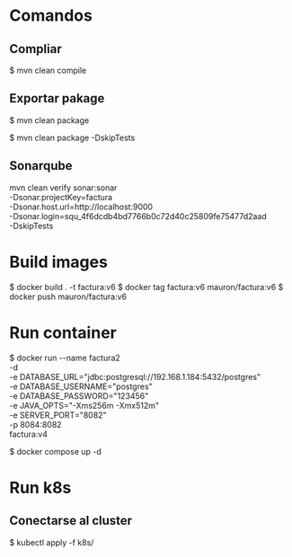# Comandos

## Compliar

$ mvn clean compile


## Exportar pakage

$ mvn clean package

$ mvn clean package -DskipTests

## Sonarqube


mvn clean verify sonar:sonar \
  -Dsonar.projectKey=factura \
  -Dsonar.host.url=http://localhost:9000 \
  -Dsonar.login=squ_4f6dcdb4bd7766b0c72d40c25809fe75477d2aad \
  -DskipTests

# Build images

$ docker build . -t factura:v6
$ docker tag factura:v6 mauron/factura:v6
$ docker push mauron/factura:v6

# Run container


$ docker run --name factura2  \
  -d \
  -e DATABASE_URL="jdbc:postgresql://192.168.1.184:5432/postgres" \
  -e DATABASE_USERNAME="postgres" \
  -e DATABASE_PASSWORD="123456" \
  -e JAVA_OPTS="-Xms256m -Xmx512m" \
  -e SERVER_PORT="8082" \
  -p 8084:8082 \
  factura:v4

$ docker compose up -d

# Run k8s

## Conectarse al cluster

$ kubectl apply -f k8s/